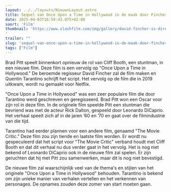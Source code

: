 ```yaml
---
layout: ../../layouts/NieuwsLayout.astro
title: Sequel van Once Upon a Time in Hollywood in de maak door Fincher
date: 2025-04-03T16:59:43.075+02:00
soort: 'Film'
thumbnail: 'https://www.slashfilm.com/img/gallery/david-fincher-is-directing-a-brad-pitt-led-quentin-tarantino-sequel-for-netflix/l-intro-1743551216.jpg
'
trailer: ""
slug: 'sequel-van-once-upon-a-time-in-hollywood-in-de-maak-door-fincher'
tags: ["Film"]
---
```


Brad Pitt speelt binnenkort opnieuw de rol van Cliff Booth, een stuntman, in een
nieuwe film. Deze film is een vervolg op "Once Upon a Time in Hollywood." De
beroemde regisseur David Fincher zal de film maken en Quentin Tarantino schrijft
het script. Het vervolg op de film die in 2019 uitkwam, wordt nu gemaakt voor
Netflix.

"Once Upon a Time in Hollywood" was een zeer populaire film die door Tarantino
werd geschreven en geregisseerd. Brad Pitt won een Oscar voor zijn rol in deze
film. In de originele film speelde Pitt een stuntman die bevriend was met de
acteur Rick Dalton, gespeeld door Leonardo DiCaprio. Het verhaal speelt zich af
in de jaren ’60 en ’70 en gaat over de filmindustrie van die tijd.

Tarantino had eerder plannen voor een andere film, genaamd "The Movie Critic."
Deze film zou zijn tiende en laatste film worden. Er wordt nu gespeculeerd dat
het script voor "The Movie Critic" verband houdt met Cliff Booth en dat dit
verhaal nu dus verder gaat in het vervolg. Het is nog niet bekend of Leonardo
DiCaprio ook in de nieuwe film zal spelen. Er zijn geruchten dat hij met Pitt
zou samenwerken, maar dit is nog niet bevestigd.

De nieuwe film zal waarschijnlijk veel van de thema's en stijlen van het
originele "Once Upon a Time in Hollywood" behouden. Tarantino is bekend om zijn
unieke manier van verhalen vertellen en het verkennen van personages. De opnames
zouden deze zomer van start moeten gaan.